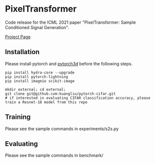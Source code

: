 # PixelTransformer
Code release for the ICML 2021 paper "PixelTransformer: Sample Conditioned Signal Generation".

[Project Page](https://shubhtuls.github.io/PixelTransformer/)

## Installation
Please install pytorch and [pytorch3d](https://github.com/facebookresearch/pytorch3d) before the following steps.

```
pip install hydra-core --upgrade
pip install pytorch-lightning
pip install imageio scikit-image

mkdir external; cd external;
git clone git@github.com:kuangliu/pytorch-cifar.git
# if interested in evaluating CIFAR classification accuracy, please train a Resnet-18 model from this repo
```

## Training
Please see the sample commands in experiments/s2s.py

## Evaluating
Please see the sample commands in benchmark/